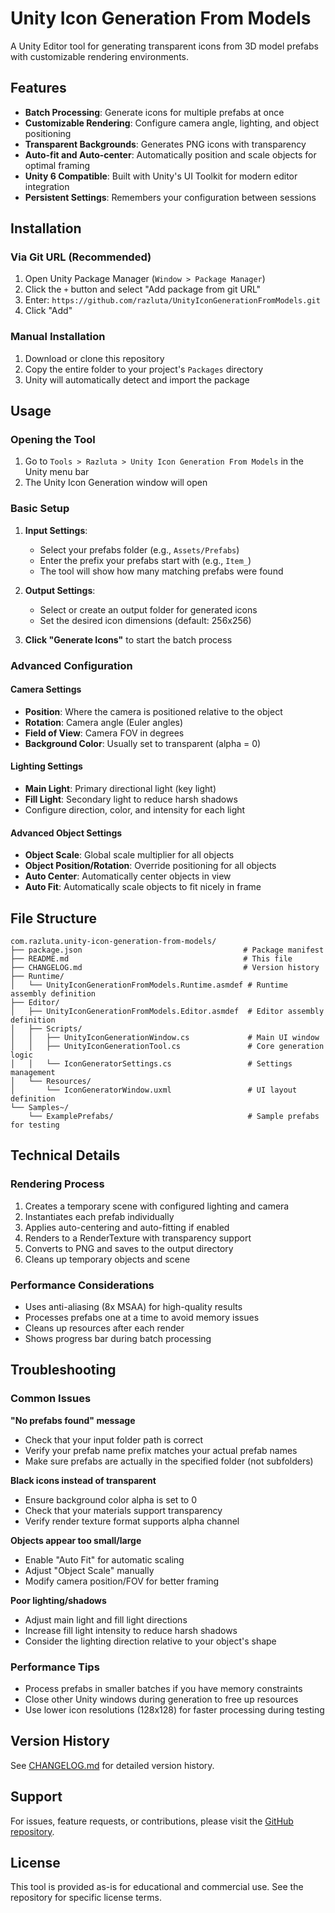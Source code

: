 # Unity Icon Generation From Models

A Unity Editor tool for generating transparent icons from 3D model prefabs with customizable rendering environments.

## Features

- **Batch Processing**: Generate icons for multiple prefabs at once
- **Customizable Rendering**: Configure camera angle, lighting, and object positioning
- **Transparent Backgrounds**: Generates PNG icons with transparency
- **Auto-fit and Auto-center**: Automatically position and scale objects for optimal framing
- **Unity 6 Compatible**: Built with Unity's UI Toolkit for modern editor integration
- **Persistent Settings**: Remembers your configuration between sessions

## Installation

### Via Git URL (Recommended)

1. Open Unity Package Manager (`Window > Package Manager`)
2. Click the `+` button and select "Add package from git URL"
3. Enter: `https://github.com/razluta/UnityIconGenerationFromModels.git`
4. Click "Add"

### Manual Installation

1. Download or clone this repository
2. Copy the entire folder to your project's `Packages` directory
3. Unity will automatically detect and import the package

## Usage

### Opening the Tool

1. Go to `Tools > Razluta > Unity Icon Generation From Models` in the Unity menu bar
2. The Unity Icon Generation window will open

### Basic Setup

1. **Input Settings**:
   - Select your prefabs folder (e.g., `Assets/Prefabs`)
   - Enter the prefix your prefabs start with (e.g., `Item_`)
   - The tool will show how many matching prefabs were found

2. **Output Settings**:
   - Select or create an output folder for generated icons
   - Set the desired icon dimensions (default: 256x256)

3. **Click "Generate Icons"** to start the batch process

### Advanced Configuration

#### Camera Settings
- **Position**: Where the camera is positioned relative to the object
- **Rotation**: Camera angle (Euler angles)
- **Field of View**: Camera FOV in degrees
- **Background Color**: Usually set to transparent (alpha = 0)

#### Lighting Settings
- **Main Light**: Primary directional light (key light)
- **Fill Light**: Secondary light to reduce harsh shadows
- Configure direction, color, and intensity for each light

#### Advanced Object Settings
- **Object Scale**: Global scale multiplier for all objects
- **Object Position/Rotation**: Override positioning for all objects
- **Auto Center**: Automatically center objects in view
- **Auto Fit**: Automatically scale objects to fit nicely in frame

## File Structure

```
com.razluta.unity-icon-generation-from-models/
├── package.json                                    # Package manifest
├── README.md                                       # This file
├── CHANGELOG.md                                    # Version history
├── Runtime/
│   └── UnityIconGenerationFromModels.Runtime.asmdef # Runtime assembly definition
├── Editor/
│   ├── UnityIconGenerationFromModels.Editor.asmdef  # Editor assembly definition
│   ├── Scripts/
│   │   ├── UnityIconGenerationWindow.cs             # Main UI window
│   │   ├── UnityIconGenerationTool.cs               # Core generation logic
│   │   └── IconGeneratorSettings.cs                 # Settings management
│   └── Resources/
│       └── IconGeneratorWindow.uxml                 # UI layout definition
└── Samples~/
    └── ExamplePrefabs/                              # Sample prefabs for testing
```

## Technical Details

### Rendering Process

1. Creates a temporary scene with configured lighting and camera
2. Instantiates each prefab individually
3. Applies auto-centering and auto-fitting if enabled
4. Renders to a RenderTexture with transparency support
5. Converts to PNG and saves to the output directory
6. Cleans up temporary objects and scene

### Performance Considerations

- Uses anti-aliasing (8x MSAA) for high-quality results
- Processes prefabs one at a time to avoid memory issues
- Cleans up resources after each render
- Shows progress bar during batch processing

## Troubleshooting

### Common Issues

**"No prefabs found" message**
- Check that your input folder path is correct
- Verify your prefab name prefix matches your actual prefab names
- Make sure prefabs are actually in the specified folder (not subfolders)

**Black icons instead of transparent**
- Ensure background color alpha is set to 0
- Check that your materials support transparency
- Verify render texture format supports alpha channel

**Objects appear too small/large**
- Enable "Auto Fit" for automatic scaling
- Adjust "Object Scale" manually
- Modify camera position/FOV for better framing

**Poor lighting/shadows**
- Adjust main light and fill light directions
- Increase fill light intensity to reduce harsh shadows
- Consider the lighting direction relative to your object's shape

### Performance Tips

- Process prefabs in smaller batches if you have memory constraints
- Close other Unity windows during generation to free up resources
- Use lower icon resolutions (128x128) for faster processing during testing

## Version History

See [CHANGELOG.md](CHANGELOG.md) for detailed version history.

## Support

For issues, feature requests, or contributions, please visit the [GitHub repository](https://github.com/razluta/UnityIconGenerationFromModels).

## License

This tool is provided as-is for educational and commercial use. See the repository for specific license terms.
